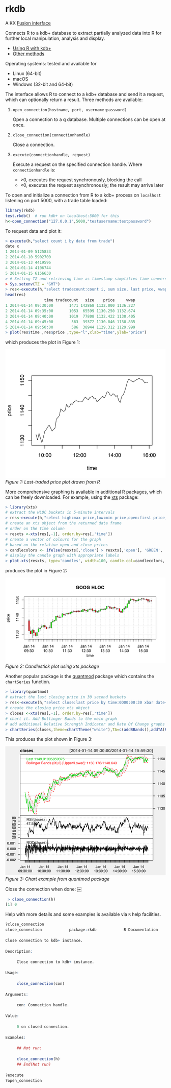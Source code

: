 # rkdb 

A KX [Fusion interface](https://code.kx.com/q/interfaces#fusion)

Connects R to a kdb+ database to extract partially analyzed data into R
for further local manipulation, analysis and display.

*    [Using R with kdb+](r-and-q.md)
*   [Other methods](other-methods.md)

Operating systems: tested and available for

-   Linux (64-bit)
-   macOS
-   Windows (32-bit and 64-bit)

The interface allows R to connect to a kdb+ database and send it a request, which can optionally return a result.
Three methods are available:

1.  `open_connection(hostname, port, username:password)`

    Open a connection to a q database. Multiple connections can be open at once.

2.  `close_connection(connectionhandle)`

    Close a connection.

3.  `execute(connectionhandle, request)`

    Execute a request on the specified connection handle. Where `connectionhandle` is:

    -   &gt;0, executes the request synchronously, blocking the call
    -   &lt;0, executes the request asynchronously; the result may arrive later

To open and initialize a connection from R to a kdb+ process on `localhost` listening on port 5000, with a trade table loaded:

```r
library(rkdb)
test.rkdb()  # run kdb+ on localhost:5000 for this
h<-open_connection("127.0.0.1",5000,"testusername:testpassword")
```

To request data and plot it:

```r
> execute(h,"select count i by date from trade")
date x
1 2014-01-09 5125833
2 2014-01-10 5902700
3 2014-01-13 4419596
4 2014-01-14 4106744
5 2014-01-15 6156630
> # Setting TZ and retrieving time as timestamp simplifies time conversion
> Sys.setenv(TZ = "GMT")
> res<-execute(h,"select tradecount:count i, sum size, last price, vwap: size wavg price by time:0D00:05 xbar date+time from trade where date=2014.01.14,sym=`GOOG,time within 09:30 16:00")
head(res)
                 time tradecount   size    price     vwap
1 2014-01-14 09:30:00       1471 142868 1132.000 1136.227
2 2014-01-14 09:35:00       1053  65599 1130.250 1132.674
3 2014-01-14 09:40:00       1019  77808 1132.422 1130.405
4 2014-01-14 09:45:00        563  39372 1130.846 1130.835
5 2014-01-14 09:50:00        586  38944 1129.312 1129.999
> plot(res$time ,res$price ,type="l",xlab="time",ylab="price")
```

which produces the plot in Figure 1:

![Last-traded price plot drawn from R](img/figure1.svg)
_Figure 1: Last-traded price plot drawn from R_

More comprehensive graphing is available in additional R packages, which can be freely downloaded.
For example, using the [xts](http://r-forge.r-project.org/projects/xts) package:

```r
> library(xts)
# extract the HLOC buckets in 5-minute intervals
> res<-execute(h,"select high:max price,low:min price,open:first price, close:last price by time:0D00:05 xbar date+time from trade where date=2014.01.14,sym=`GOOG,time within 09:30 16:00")
# create an xts object from the returned data frame
# order on the time column
> resxts <-xts(res[,-1], order.by=res[,'time'])
# create a vector of colours for the graph
# based on the relative open and close prices
> candlecolors <- ifelse(resxts[,'close'] > resxts[,'open'], 'GREEN', 'RED')
# display the candle graph with appropriate labels
> plot.xts(resxts, type='candles', width=100, candle.col=candlecolors, bar.col='BLACK', xlab="time", ylab="price", main="GOOG HLOC")
```

produces the plot in Figure 2:

![Candlestick plot using xts package](img/figure2.png)
_Figure 2: Candlestick plot using xts package_

Another popular package is the [quantmod](http://www.quantmod.com) package which contains the `chartSeries` function.

```r
> library(quantmod)
# extract the last closing price in 30 second buckets
> res<-execute(h,"select close:last price by time:0D00:00:30 xbar date+time from trade where date=2014.01.14,sym=`GOOG,time within 09:30 16:00")
# create the closing price xts object
> closes <-xts(res[,-1], order.by=res[,'time'])
# chart it. Add Bollinger Bands to the main graph
# add additional Relative Strength Indicator and Rate Of Change graphs
> chartSeries(closes,theme=chartTheme("white"),TA=c(addBBands(),addTA(RSI( closes)),addTA(ROC(closes))))
```

This produces the plot shown in Figure 3:

![Chart example from quantmod package](img/figure3.svg)
_Figure 3: Chart example from quantmod package_

Close the connection when done: ￼

```r
￼> close_connection(h)
[1] 0
```

Help with more details and some examples is available via `R` help facilities.

```r
?close_connection
close_connection            package:rkdb            R Documentation

Close connection to kdb+ instance.

Description:

     Close connection to kdb+ instance.

Usage:

     close_connection(con)

Arguments:

     con: Connection handle.

Value:

     0 on closed connection.

Examples:

     ## Not run:

     close_connection(h)
     ## End(Not run)

?execute
?open_connection
```
